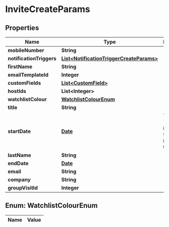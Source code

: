 

# InviteCreateParams

## Properties

Name | Type | Description | Notes
------------ | ------------- | ------------- | -------------
**mobileNumber** | **String** |  |  [optional]
**notificationTriggers** | [**List&lt;NotificationTriggerCreateParams&gt;**](NotificationTriggerCreateParams.md) |  |  [optional]
**firstName** | **String** |  | 
**emailTemplateId** | **Integer** |  |  [optional]
**customFields** | [**List&lt;CustomField&gt;**](CustomField.md) |  |  [optional]
**hostIds** | **List&lt;Integer&gt;** |  |  [optional]
**watchlistColour** | [**WatchlistColourEnum**](#WatchlistColourEnum) |  |  [optional]
**title** | **String** |  |  [optional]
**startDate** | [**Date**](Date.md) | The &#x60;start_date&#x60; is required for invitations to lobbies |  [optional]
**lastName** | **String** |  | 
**endDate** | [**Date**](Date.md) |  |  [optional]
**email** | **String** |  | 
**company** | **String** |  |  [optional]
**groupVisitId** | **Integer** |  |  [optional]


## Enum: WatchlistColourEnum

Name | Value
---- | -----




